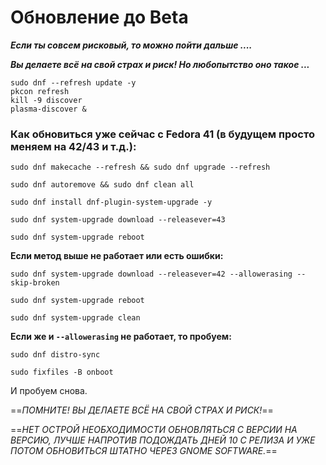# Обновление до Beta

***Если ты совсем рисковый, то можно пойти дальше ....***

***Вы делаете всё на свой страх и риск! Но любопытство оно такое ...***

  
```
sudo dnf --refresh update -y  
pkcon refresh  
kill -9 discover  
plasma-discover &
```

### Как обновиться уже сейчас с Fedora 41 (в будущем просто меняем на 42/43 и т.д.):


```
sudo dnf makecache --refresh && sudo dnf upgrade --refresh

sudo dnf autoremove && sudo dnf clean all

sudo dnf install dnf-plugin-system-upgrade -y

sudo dnf system-upgrade download --releasever=43

sudo dnf system-upgrade reboot
```


**Если метод выше не работает или есть ошибки:**

```
sudo dnf system-upgrade download --releasever=42 --allowerasing --skip-broken

sudo dnf system-upgrade reboot

sudo dnf system-upgrade clean
```

**Если же и `--allowerasing` не работает, то пробуем:**


```
sudo dnf distro-sync

sudo fixfiles -B onboot
```

И пробуем снова.

==*ПОМНИТЕ! ВЫ ДЕЛАЕТЕ ВСЁ НА СВОЙ СТРАХ И РИСК!*==

==*НЕТ ОСТРОЙ НЕОБХОДИМОСТИ ОБНОВЛЯТЬСЯ C ВЕРСИИ НА ВЕРСИЮ, ЛУЧШЕ НАПРОТИВ ПОДОЖДАТЬ ДНЕЙ 10 С РЕЛИЗА И УЖЕ ПОТОМ ОБНОВИТЬСЯ ШТАТНО ЧЕРЕЗ GNOME SOFTWARE.*==